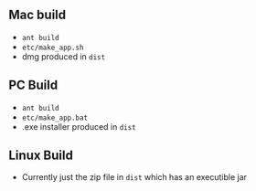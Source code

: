 ## Mac build
- `ant build` 
- `etc/make_app.sh`
- dmg produced in `dist`

## PC Build
- `ant build`
- `etc/make_app.bat`
- .exe installer produced in `dist`

## Linux Build
- Currently just the zip file in `dist` which has an executible jar 